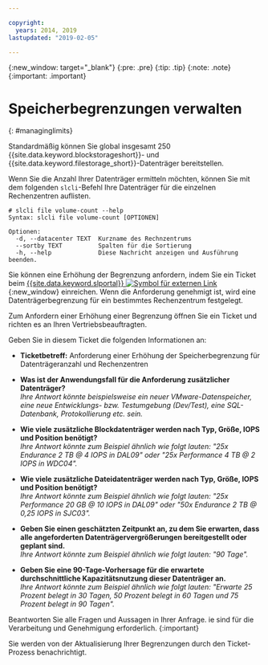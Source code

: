 ```yaml
---

copyright:
  years: 2014, 2019
lastupdated: "2019-02-05"

---
```

{:new_window: target="_blank"}
{:pre: .pre}
{:tip: .tip}
{:note: .note}
{:important: .important}

# Speicherbegrenzungen verwalten
{: #managinglimits}

Standardmäßig können Sie global insgesamt 250 {{site.data.keyword.blockstorageshort}}- und {{site.data.keyword.filestorage_short}}-Datenträger bereitstellen. 

Wenn Sie die Anzahl Ihrer Datenträger ermitteln möchten, können Sie mit dem folgenden `slcli`-Befehl Ihre Datenträger für die einzelnen Rechenzentren auflisten. 
```
# slcli file volume-count --help
Syntax: slcli file volume-count [OPTIONEN]

Optionen:
  -d, --datacenter TEXT  Kurzname des Rechnzentrums
  --sortby TEXT          Spalten für die Sortierung
  -h, --help             Diese Nachricht anzeigen und Ausführung beenden.
```

Sie können eine Erhöhung der Begrenzung anfordern, indem Sie ein Ticket beim [{{site.data.keyword.slportal}} ![Symbol für externen Link](../../icons/launch-glyph.svg "Symbol für externen Link")](https://control.softlayer.com/){:new_window} einreichen. Wenn die Anforderung genehmigt ist, wird eine Datenträgerbegrenzung für ein bestimmtes Rechenzentrum festgelegt.  

Zum Anfordern einer Erhöhung einer Begrenzung öffnen Sie ein Ticket und richten es an Ihren Vertriebsbeauftragten.

Geben Sie in diesem Ticket die folgenden Informationen an:

- **Ticketbetreff:** Anforderung einer Erhöhung der Speicherbegrenzung für Datenträgeranzahl und Rechenzentren

- **Was ist der Anwendungsfall für die Anforderung zusätzlicher Datenträger?** <br />
*Ihre Antwort könnte beispielsweise ein neuer VMware-Datenspeicher, eine neue Entwicklungs- bzw. Testumgebung (Dev/Test), eine SQL-Datenbank, Protokollierung etc. sein.*

- **Wie viele zusätzliche Blockdatenträger werden nach Typ, Größe, IOPS und Position benötigt?** <br />
*Ihre Antwort könnte zum Beispiel ähnlich wie folgt lauten: "25x Endurance 2 TB @ 4 IOPS in DAL09" oder "25x Performance 4 TB @ 2 IOPS in WDC04".*

- **Wie viele zusätzliche Dateidatenträger werden nach Typ, Größe, IOPS und Position benötigt?** <br />
*Ihre Antwort könnte zum Beispiel ähnlich wie folgt lauten: "25x Performance 20 GB @ 10 IOPS in DAL09" oder "50x Endurance 2 TB @ 0,25 IOPS in SJC03".*

- **Geben Sie einen geschätzten Zeitpunkt an, zu dem Sie erwarten, dass alle angeforderten Datenträgervergrößerungen bereitgestellt oder geplant sind.** <br />
 *Ihre Antwort könnte zum Beispiel ähnlich wie folgt lauten: "90 Tage".*

- **Geben Sie eine 90-Tage-Vorhersage für die erwartete durchschnittliche Kapazitätsnutzung dieser Datenträger an.** <br />
*Ihre Antwort könnte zum Beispiel ähnlich wie folgt lauten: "Erwarte 25 Prozent belegt in 30 Tagen, 50 Prozent belegt in 60 Tagen und 75 Prozent belegt in 90 Tagen".*

Beantworten Sie alle Fragen und Aussagen in Ihrer Anfrage. ie sind für die Verarbeitung und Genehmigung erforderlich.
{:important}

Sie werden von der Aktualisierung Ihrer Begrenzungen durch den Ticket-Prozess benachrichtigt.

